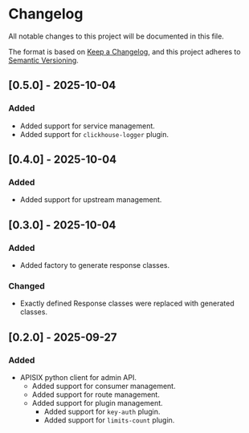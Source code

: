 # Changelog

All notable changes to this project will be documented in this file.

The format is based on [Keep a Changelog](https://keepachangelog.com/en/1.1.0/),
and this project adheres to [Semantic Versioning](https://semver.org/spec/v2.0.0.html).

## [0.5.0] - 2025-10-04

### Added

- Added support for service management.
- Added support for `clickhouse-logger` plugin.


## [0.4.0] - 2025-10-04

### Added

- Added support for upstream management.


## [0.3.0] - 2025-10-04

### Added

- Added factory to generate response classes.

### Changed

- Exactly defined Response classes were replaced with generated classes.


## [0.2.0] - 2025-09-27

### Added

- APISIX python client for admin API.
  - Added support for consumer management.
  - Added support for route management.
  - Added support for plugin management.
    - Added support for `key-auth` plugin.
    - Added support for `limits-count` plugin.

